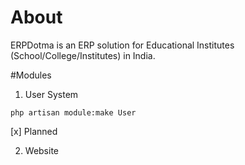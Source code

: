 # About

ERPDotma is an ERP solution for Educational Institutes (School/College/Institutes) in India.

#Modules

1. User System

```
php artisan module:make User
```
  [x] Planned

2. Website


